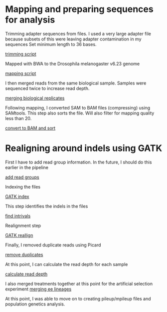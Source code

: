 # Mapping and preparing sequences for analysis 

Trimming adapter sequences from files.  I used a very large adapter file because subsets of this were leaving adapter contamination in my sequences 
Set minimum length to 36 bases. 

[trimming script](https://github.com/KatiePelletier/WingShapeBSA/GenomicMapping/trim.sh)


Mapped with BWA to the Drosophila melanogaster v6.23 genome

[mapping script](https://github.com/KatiePelletier/WingShapeBSA/blob/master/bwa_map.sh)

I then merged reads from the same biological sample. Samples were sequenced twice to increase read depth. 

[merging biological replicates](https://github.com/KatiePelletier/WingShapeBSA/blob/master/merge.sh)

Following mapping, I converted SAM to BAM files (compressing) using SAMtools. This step also sorts the file.
Will also filter for mapping quality less than 20. 

[convert to BAM and sort](https://github.com/KatiePelletier/WingShapeBSA/blob/master/samTObam.sh)

# Realigning around indels using GATK 

First I have to add read group information. In the future, I should do this earlier in the pipeline 

[add read groups](https://github.com/KatiePelletier/WingShapeBSA/GenomicMapping/addreplacegroups.sh)

Indexing the files 

[GATK index](https://github.com/KatiePelletier/WingShapeBSA/GenomicMapping/gatkindex.sh)

This step identifies the indels in the files 

[find intrivals](https://github.com/KatiePelletier/WingShapeBSA/GenomicMapping/gatkintravals.sh)

Realignment step

[GATK reallign](https://github.com/KatiePelletier/WingShapeBSA/blob/master/gatkalign.txt) 

Finally, I removed duplicate reads using Picard 

[remove duplicates](https://github.com/KatiePelletier/WingShapeBSA/blob/master/dedup.sh)

At this point, I can calculate the read depth for each sample

[calculate read depth](https://github.com/KatiePelletier/WingShapeBSA/blob/master/calcdepth.sh)

I also merged treatments together at this point for the artificial selection experiment 
[merging ee lineages](https://github.com/KatiePelletier/WingShapeBSA/blob/master/ee_merging.txt)

At this point, I was able to move on to creating pileup/mpileup files and population genetics analysis. 








